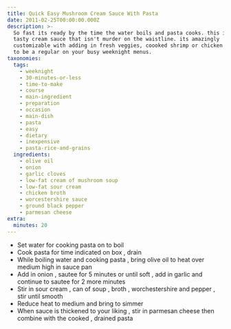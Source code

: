 ```yaml
---
title: Quick Easy Mushroom Cream Sauce With Pasta
date: 2011-02-25T00:00:00.000Z
description: >-
  So fast its ready by the time the water boils and pasta cooks. this is a very
  tasty cream sauce that isn't murder on the waistline. its amazingly
  customizable with adding in fresh veggies, coooked shrimp or chicken... sure
  to be a regular on your busy weeknight menus.
taxonomies:
  tags:
    - weeknight
    - 30-minutes-or-less
    - time-to-make
    - course
    - main-ingredient
    - preparation
    - occasion
    - main-dish
    - pasta
    - easy
    - dietary
    - inexpensive
    - pasta-rice-and-grains
  ingredients:
    - olive oil
    - onion
    - garlic cloves
    - low-fat cream of mushroom soup
    - low-fat sour cream
    - chicken broth
    - worcestershire sauce
    - ground black pepper
    - parmesan cheese
extra:
  minutes: 20
---
```

 - Set water for cooking pasta on to boil
 - Cook pasta for time indicated on box , drain
 - While boiling water and cooking pasta , bring olive oil to heat over medium high in sauce pan
 - Add in onion , sautee for 5 minutes or until soft , add in garlic and continue to sautee for 2 more minutes
 - Stir in sour cream , can of soup , broth , worchestershire and pepper , stir until smooth
 - Reduce heat to medium and bring to simmer
 - When sauce is thickened to your liking , stir in parmesan cheese then combine with the cooked , drained pasta
